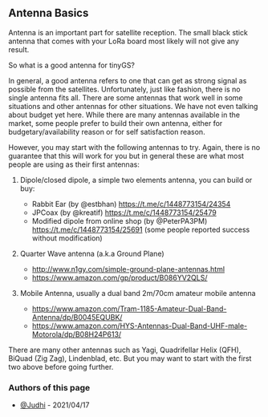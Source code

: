 ## Antenna Basics

Antenna is an important part for satellite reception. The small black stick antenna that comes with your LoRa board most likely will not give any result.

So what is a good antenna for tinyGS?

In general, a good antenna refers to one that can get as strong signal as possible from the satellites. Unfortunately, just like fashion, there is no single antenna fits all. There are some antennas that work well in some situations and other antennas for other situations. We have not even talking about budget yet here. While there are many antennas available in the market, some people prefer to build their own antenna, either for budgetary/availability reason or for self satisfaction reason.

However, you may start with the following antennas to try. Again, there is no guarantee that this will work for you but in general these are what most people are using as their first antennas:

1. Dipole/closed dipole, a simple two elements antenna, you can build or buy:
   - Rabbit Ear (by @estbhan) https://t.me/c/1448773154/24354
   - JPCoax (by @kreatif) https://t.me/c/1448773154/25479
   - Modified dipole from online shop (by @PeterPA3PM) https://t.me/c/1448773154/25691 (some people reported success without modification)

2. Quarter Wave antenna (a.k.a Ground Plane)
   - http://www.n1gy.com/simple-ground-plane-antennas.html
   - https://www.amazon.com/gp/product/B086YV2QLS/

3. Mobile Antenna, usually a dual band 2m/70cm amateur mobile antenna
   - https://www.amazon.com/Tram-1185-Amateur-Dual-Band-Antenna/dp/B0045EQUBK/
   - https://www.amazon.com/HYS-Antennas-Dual-Band-UHF-male-Motorola/dp/B08H24P613/

There are many other antennas such as Yagi, Quadrifellar Helix (QFH), BiQuad (Zig Zag), Lindenblad, etc. But you may want to start with the first two above before going further.

### Authors of this page
- [@Judhi](https://github.com/judhi) - 2021/04/17
